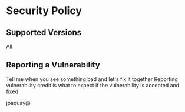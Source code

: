 # Security Policy

## Supported Versions

All

## Reporting a Vulnerability

Tell me when you see something bad and let's fix it together 
Reporting vulnerability credit is what to expect if the vulnerability is accepted and fixed

jpaquay@ 
